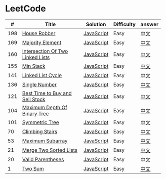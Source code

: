 # LeetCode

|#|Title|Solution|Difficulty|answer|
|--|----|--------|---------|-------|
|198| [House Robber](https://leetcode-cn.com/problems/house-robber/) | [JavaScript](./algorithms/javascript/198.house-robber.js) | Easy| [中文](https://leetcode-cn.com/problems/house-robber/solution/hua-jie-suan-fa-198-da-jia-jie-she-by-guanpengchn/)|
|169| [Majority Element](https://leetcode-cn.com/problems/majority-element/) | [JavaScript](./algorithms/javascript/169.majority-element.js) | Easy| [中文](https://leetcode-cn.com/problems/majority-element/solution/qiu-zhong-shu-by-leetcode-2/)|
|160| [Intersection Of Two Linked Lists](https://leetcode-cn.com/problems/intersection-of-two-linked-lists/) | [JavaScript](./algorithms/javascript/160.intersection-of-two-linked-lists.js) | Easy| [中文](https://leetcode-cn.com/problems/intersection-of-two-linked-lists/solution/javascriptxiang-jiao-lian-biao-tu-jie-shuang-zhi-z/)|
|155| [Min Stack](https://leetcode-cn.com/problems/min-stack/) | [JavaScript](./algorithms/javascript/155.min-stack.js) | Easy| [中文](https://leetcode-cn.com/problems/min-stack/solution/javascript-zui-xiao-zhan-by-rhinoc/)|
|141| [Linked List Cycle](https://leetcode-cn.com/problems/linked-list-cycle/) | [JavaScript](./algorithms/javascript/141.linked-list-cycle.js) | Easy| [中文](https://leetcode-cn.com/problems/linked-list-cycle/solution/javascript-huan-xing-lian-biao-by-rhinoc/)|
|136| [Single Number](https://leetcode-cn.com/problems/single-number/) | [JavaScript](./algorithms/javascript/136.single-number.js) | Easy| [中文](https://leetcode-cn.com/problems/single-number/solution/hua-jie-suan-fa-136-zhi-chu-xian-yi-ci-de-shu-zi-b/)|
|121| [Best Time to Buy and Sell Stock](https://leetcode-cn.com/problems/best-time-to-buy-and-sell-stock/) | [JavaScript](./algorithms/javascript/121.best-time-to-buy-and-sell-stock.js) | Easy| [中文](https://leetcode-cn.com/problems/best-time-to-buy-and-sell-stock/solution/mai-mai-gu-piao-de-zui-jia-shi-ji-by-leetcode)|
|104| [Maximum Depth Of Binary Tree](https://leetcode-cn.com/problems/maximum-depth-of-binary-tree/) | [JavaScript](./algorithms/javascript/104.maximum-depth-of-binary-tree.js) | Easy| [中文](https://leetcode-cn.com/problems/maximum-depth-of-binary-tree/solution/hua-jie-suan-fa-104-er-cha-shu-de-zui-da-shen-du-b/)|
|101| [Symmetric Tree](https://leetcode-cn.com/problems/symmetric-tree/) | [JavaScript](./algorithms/javascript/101.symmetric-tree.js) | Easy| [中文](https://leetcode-cn.com/problems/symmetric-tree/solution/hua-jie-suan-fa-101-dui-cheng-er-cha-shu-by-guanpe/)|
|70| [Climbing Stairs](https://leetcode-cn.com/problems/climbing-stairs/) | [JavaScript](./algorithms/javascript/70.climbing-stairs.js) | Easy| [中文](https://leetcode-cn.com/problems/climbing-stairs/solution/pa-lou-ti-by-leetcode/)|
|53| [Maximum Subarray](https://leetcode-cn.com/problems/maximum-subarray/) | [JavaScript](./algorithms/javascript/53.maximum-subarray.js) | Easy| [中文](https://leetcode-cn.com/problems/maximum-subarray/solution/hua-jie-suan-fa-53-zui-da-zi-xu-he-by-guanpengchn/)|
|21| [Merge Two Sorted Lists](https://leetcode-cn.com/problems/merge-two-sorted-lists/) | [JavaScript](./algorithms/javascript/21.merge-two-sorted-lists.js) | Easy| [中文](https://leetcode-cn.com/problems/merge-two-sorted-lists/solution/hua-jie-suan-fa-21-he-bing-liang-ge-you-xu-lian-bi/)|
|20| [Valid Parentheses](https://leetcode.com/problems/valid-parentheses/) | [JavaScript](./algorithms/javascript/20.valid-parentheses.js) | Easy| [中文](https://leetcode-cn.com/problems/valid-parentheses/solution/you-xiao-de-gua-hao-by-leetcode/)|
|1| [Two Sum ](https://leetcode.com/problems/two-sum/) | [JavaScript](./algorithms/javascript/1.two-sum.js) | Easy| [中文](https://leetcode-cn.com/problems/two-sum/solution/liang-shu-zhi-he-by-leetcode-2/)|

